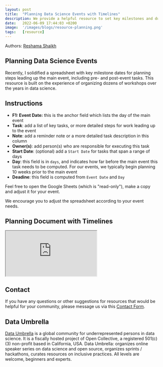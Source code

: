```yaml
---
layout: post
title:  "Planning Data Science Events with Timelines"
description: We provide a helpful resource to set key milestones and due dates leading up to an event.
date:   2022-06-09 17:44:03 +0200
image:  '/images/blogs/resource-planning.png'
tags:   [resource]
---
```


Authors:  [Reshama Shaikh](https://reshamas.github.io)

## Planning Data Science Events

Recently, I solidified a spreadsheet with key milestone dates for planning steps leading up the main event, including pre- and post-event tasks.  This resource is built on the experience of organizing dozens of workshops over the years in data science. 

## Instructions

- **F1: Event Date:** this is the anchor field which lists the day of the main event
- **Task**: add a list of key tasks, or more detailed steps for work leading up to the event
- **Note**: add a reminder note or a more detailed task description in this column
- **Owner(s)**: add person(s) who are responsible for executing this task
- **Start Date**: (optional) add a `Start Date` for tasks that span a range of days
- **Day**: this field is in `days`, and indicates how far before the main event this task needs to be computed.  For our events, we typically begin planning 10 weeks prior to the main event
- **Deadine**: this field is computed from `Event Date` and `Day`

Feel free to open the Google Sheets (which is "read-only"), make a copy and adjust it for your event.  

We encourage you to adjust the spreadsheet according to your event needs.  

## Planning Document with Timelines

<iframe src="https://docs.google.com/spreadsheets/d/e/2PACX-1vTlOr1ejMcLi8kqGZbQuO16zh2KxyO3LXjvWDPCyzoCuyOmEkliHE18SBgOrSSMy2Eu9BD4w4e5wYy5/pubhtml?gid=0&amp;single=true&amp;widget=true&amp;headers=false"></iframe>

## Contact

If you have any questions or other suggestions for resources that would be helpful for your community, please message us via this [Contact Form](https://blog.dataumbrella.org/contact/).

## Data Umbrella

[Data Umbrella](https://www.dataumbrella.org) is a global community for underrepresented persons in data science.  It is a fiscally hosted project of Open Collective, a registered 501(c)(3) non-profit based in California, USA. Data Umbrella: organizes online speaker series on data science and open source, organizes sprints / hackathons, curates resources on inclusive practices.  All levels are welcome, beginners and experts.
